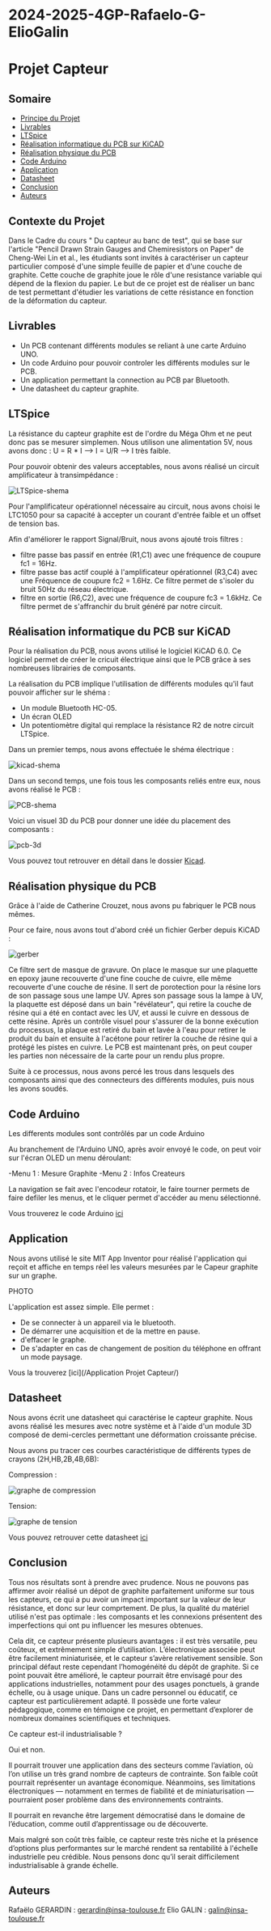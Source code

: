 # 2024-2025-4GP-Rafaelo-G-ElioGalin

# Projet Capteur

## Somaire

- [Principe du Projet](#principe-du-projet)
- [Livrables](#livrables)
- [LTSpice](#ltspice)
- [Réalisation informatique du PCB sur KiCAD](#Realisation-informatique-du-pcb-sur-kicad)
- [Réalisation physique du PCB](#Réalisation-physique-du-PCB)
- [Code Arduino](#code-arduino)
- [Application](#application)
- [Datasheet](#datasheet)
- [Conclusion](#conclusion)
- [Auteurs](#auteurs)


## Contexte du Projet
Dans le Cadre du cours " Du capteur au banc de test", qui se base sur l'article "Pencil Drawn Strain Gauges and Chemiresistors on Paper" de Cheng-Wei Lin et al., les étudiants sont invités à caractériser un capteur particulier composé d'une simple feuille de papier et d'une couche de graphite. Cette couche de graphite joue le rôle d'une resistance variable qui dépend de la flexion du papier. Le but de ce projet est de réaliser un banc de test permettant d'étudier les variations de cette résistance en fonction de la déformation du capteur.


## Livrables

- Un PCB contenant différents modules se reliant à une carte Arduino UNO.
- Un code Arduino pour pouvoir controler les différents modules sur le PCB.
- Un application permettant la connection au PCB par Bluetooth.
- Une datasheet du capteur graphite.


## LTSpice 

La résistance du capteur graphite est de l'ordre du Méga Ohm et ne peut donc pas se mesurer simplemen. Nous utilison une alimentation 5V, nous avons donc :
U = R * I --> I = U/R --> I très faible.

Pour pouvoir obtenir des valeurs acceptables, nous avons réalisé un circuit amplificateur à transimpédance : 

![LTSpice-shema](/Photos/Circuit-LTSpice.PNG)

Pour l'amplificateur opérationnel nécessaire au circuit, nous avons choisi le LTC1050 pour sa capacité à accepter un courant d'entrée faible et un offset de tension bas.

Afin d'améliorer le rapport Signal/Bruit, nous avons ajouté trois filtres : 

- filtre passe bas passif en entrée (R1,C1) avec une fréquence de coupure fc1 = 16Hz.
- filtre passe bas actif couplé à l'amplificateur opérationnel (R3,C4) avec une Fréquence de coupure fc2 = 1.6Hz. Ce filtre permet de s'isoler du bruit 50Hz du réseau électrique.
- filtre en sortie (R6,C2), avec une fréquence de coupure fc3 = 1.6kHz. Ce filtre permet de s'affranchir du bruit généré par notre circuit.


## Réalisation informatique du PCB sur KiCAD

Pour la réalisation du PCB, nous avons utilisé le logiciel KiCAD 6.0. Ce logiciel permet de créer le cricuit électrique ainsi que le PCB grâce à ses nombreuses librairies de composants.

La réalisation du PCB implique l'utilisation de différents modules qu'il faut pouvoir afficher sur le shéma : 

- Un module Bluetooth HC-05.
- Un écran OLED
- Un potentiomètre digital qui remplace la résistance R2 de notre circuit LTSpice.

Dans un premier temps, nous avons effectuée le shéma électrique : 

![kicad-shema](/Photos/Kicad-photo.png)

Dans un second temps, une fois tous les composants reliés entre eux, nous avons réalisé le PCB :

![PCB-shema](/Photos/PCB-Projet-Capteur.PNG)

Voici un visuel 3D du PCB pour donner une idée du placement des composants :

![pcb-3d](/Photos/Vue-3D-PCB.PNG)

Vous pouvez tout retrouver en détail dans le dossier [Kicad](/kicad/).


## Réalisation physique du PCB

Grâce à l'aide de Catherine Crouzet, nous avons pu fabriquer le PCB nous mêmes.

Pour ce faire, nous avons tout d'abord créé un fichier Gerber depuis KiCAD :

![gerber](/Photos/Gerber.PNG)

Ce filtre sert de masque de gravure. On place le masque sur une plaquette en epoxy jaune recouverte d'une fine couche de cuivre, elle même recouverte d'une couche de résine. Il sert de porotection pour la résine lors de son passage sous une lampe UV. Apres son passage sous la lampe à UV, la plaquette est déposé dans un bain "révélateur", qui retire la couche de résine qui a été en contact avec les UV, et aussi le cuivre en dessous de cette résine. Après un contrôle visuel pour s'assurer de la bonne exécution du processus, la plaque est retiré du bain et lavée à l'eau pour retirer le produit du bain et ensuite à l'acétone pour retirer la couche de résine qui a protégé les pistes en cuivre. Le PCB est maintenant près, on peut couper les parties non nécessaire de la carte pour un rendu plus propre.

Suite à ce processus, nous avons percé les trous dans lesquels des composants ainsi que des connecteurs des différents modules, puis nous les avons soudés.


## Code Arduino

Les differents modules sont contrôlés par un code Arduino 

Au branchement de l'Arduino UNO, après avoir envoyé le code, on peut voir sur l'écran OLED un menu déroulant:

-Menu 1 : Mesure Graphite
-Menu 2 : Infos Createurs

La navigation se fait avec l'encodeur rotatoir, le faire tourner permets de faire defiler les menus, et le cliquer permet d'accéder au menu sélectionné.

Vous trouverez le code Arduino [ici](/Code-Arduino/)

## Application

Nous avons utilisé  le site MIT App Inventor pour réalisé l'application qui reçoit et affiche en temps réel les valeurs mesurées par le Capeur graphite sur un graphe.

PHOTO

L'application est assez simple. Elle permet :
- De se connecter à un appareil via le bluetooth.
- De démarrer une acquisition et de la mettre en pause.
- d'effacer le graphe.
- De s'adapter en cas de changement de position du téléphone en offrant un mode paysage.

Vous la trouverez [ici](/Application Projet Capteur/)

## Datasheet

Nous avons écrit une datasheet qui caractérise le capteur graphite. Nous avons réalisé les mesures avec notre système et à l'aide d'un module 3D composé de demi-cercles permettant une déformation croissante précise.

Nous avons pu tracer ces courbes caractéristique de différents types de crayons (2H,HB,2B,4B,6B): 

Compression :

![graphe de compression](/Photos/Figure_compression.PNG)

Tension:

![graphe de tension](/Photos/Figure_tension.PNG)

Vous pouvez retrouver cette datasheet [ici](/Datasheet/)

## Conclusion

Tous nos résultats sont à  prendre avec prudence. Nous ne pouvons pas affirmer avoir réalisé un dépot de graphite parfaitement uniforme sur tous les capteurs, ce qui a pu avoir un impact important sur la valeur de leur résistance, et donc sur leur comprtement. De plus, la qualité du matériel utilisé n'est pas  optimale : les composants et les connexions présentent des imperfections qui ont pu influencer les mesures obtenues.

Cela dit, ce capteur présente plusieurs avantages : il est très versatile, peu coûteux, et extrêmement simple d’utilisation. L’électronique associée peut être facilement miniaturisée, et le capteur s’avère relativement sensible. Son principal défaut reste cependant l’homogénéité du dépôt de graphite. Si ce point pouvait être amélioré, le capteur pourrait être envisagé pour des applications industrielles, notamment pour des usages ponctuels, à grande échelle, ou à usage unique.
Dans un cadre personnel ou éducatif, ce capteur est particulièrement adapté. Il possède une forte valeur pédagogique, comme en témoigne ce projet, en permettant d’explorer de nombreux domaines scientifiques et techniques.

Ce capteur est-il industrialisable ? 

Oui et non.

Il pourrait trouver une application dans des secteurs comme l’aviation, où l’on utilise un très grand nombre de capteurs de contrainte. Son faible coût pourrait représenter un avantage économique. Néanmoins, ses limitations électroniques — notamment en termes de fiabilité et de miniaturisation — pourraient poser problème dans des environnements contraints.

Il pourrait en revanche être largement démocratisé dans le domaine de l’éducation, comme outil d’apprentissage ou de découverte.

Mais malgré son coût très faible, ce capteur reste très niche et la présence d’options plus performantes sur le marché rendent sa rentabilité à l'échelle industrielle peu crédible. Nous pensons donc qu’il serait difficilement industrialisable à grande échelle.

## Auteurs

Rafaëlo GERARDIN : <gerardin@insa-toulouse.fr>
Elio GALIN : <galin@insa-toulouse.fr>


